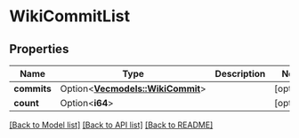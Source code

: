# WikiCommitList

## Properties

Name | Type | Description | Notes
------------ | ------------- | ------------- | -------------
**commits** | Option<[**Vec<models::WikiCommit>**](WikiCommit.md)> |  | [optional]
**count** | Option<**i64**> |  | [optional]

[[Back to Model list]](../README.md#documentation-for-models) [[Back to API list]](../README.md#documentation-for-api-endpoints) [[Back to README]](../README.md)


